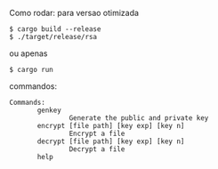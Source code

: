 Como rodar:
para versao otimizada
```
$ cargo build --release
$ ./target/release/rsa

```
ou apenas

```
$ cargo run
```

commandos:
 ```
 Commands:
        genkey
                Generate the public and private key
        encrypt [file path] [key exp] [key n]
                Encrypt a file
        decrypt [file path] [key exp] [key n]
                Decrypt a file
        help
```